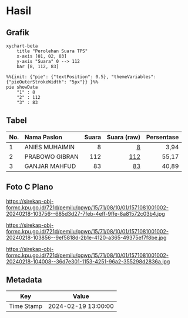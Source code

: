 # Hasil

## Grafik

```mermaid
xychart-beta
    title "Perolehan Suara TPS"
    x-axis [01, 02, 03]
    y-axis "Suara" 0 --> 112
    bar [8, 112, 83]
```

```mermaid
%%{init: {"pie": {"textPosition": 0.5}, "themeVariables": {"pieOuterStrokeWidth": "5px"}} }%%
pie showData
    "1" : 8
    "2" : 112
    "3" : 83
```

## Tabel

| No. | Nama Paslon    | Suara | Suara (raw) | Persentase |
|:--- |:-------------- | -----:| -----------:| ----------:|
| 1   | ANIES MUHAIMIN | 8     | [8][p-1]    | 3,94       |
| 2   | PRABOWO GIBRAN | 112   | [112][p-2]  | 55,17      |
| 3   | GANJAR MAHFUD  | 83    | [83][p-3]   | 40,89      |


[p-1]: https://github.com/gigit-pemilu/pemilu-2024-15-jambi/blob/main/pilpres/hitung-suara/sub/15-jambi/sub/71-kota-jambi/sub/08-jelutung/sub/1001-talang-jauh/sub/002-tps/sub/paslon-1.txt
[p-2]: https://github.com/gigit-pemilu/pemilu-2024-15-jambi/blob/main/pilpres/hitung-suara/sub/15-jambi/sub/71-kota-jambi/sub/08-jelutung/sub/1001-talang-jauh/sub/002-tps/sub/paslon-2.txt
[p-3]: https://github.com/gigit-pemilu/pemilu-2024-15-jambi/blob/main/pilpres/hitung-suara/sub/15-jambi/sub/71-kota-jambi/sub/08-jelutung/sub/1001-talang-jauh/sub/002-tps/sub/paslon-3.txt

## Foto C Plano

https://sirekap-obj-formc.kpu.go.id/721d/pemilu/ppwp/15/71/08/10/01/1571081001002-20240218-103756--685d3d27-7feb-4eff-9ffe-8a81572c03b4.jpg

https://sirekap-obj-formc.kpu.go.id/721d/pemilu/ppwp/15/71/08/10/01/1571081001002-20240218-103856--9ef5818d-2b1e-4120-a365-49375ef7f8be.jpg

https://sirekap-obj-formc.kpu.go.id/721d/pemilu/ppwp/15/71/08/10/01/1571081001002-20240218-104008--36d7e301-1153-4251-96a2-355298d2836a.jpg


## Metadata

| Key        | Value               |
| ---------- | ------------------- |
| Time Stamp | 2024-02-19 13:00:00 |



